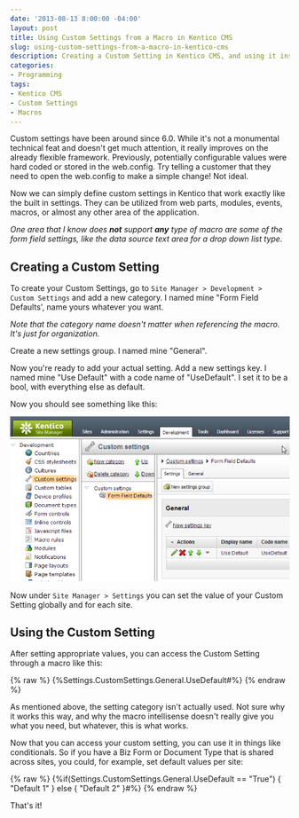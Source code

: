 ```yaml
---
date: '2013-08-13 8:00:00 -04:00'
layout: post
title: Using Custom Settings from a Macro in Kentico CMS
slug: using-custom-settings-from-a-macro-in-kentico-cms
description: Creating a Custom Setting in Kentico CMS, and using it inside a Macro.
categories:
- Programming
tags:
- Kentico CMS
- Custom Settings
- Macros
---
```


Custom settings have been around since 6.0.  While it's not a monumental technical feat and doesn't get much attention, it really improves on the already flexible framework.  Previously, potentially configurable values were hard coded or stored in the web.config.  Try telling a customer that they need to open the web.config to make a simple change!  Not ideal.

Now we can simply define custom settings in Kentico that work exactly like the built in settings.  They can be utilized from web parts, modules, events, macros, or almost any other area of the application.

*One area that I know does **not** support **any** type of macro are some of the form field settings, like the data source text area for a drop down list type.*

## Creating a Custom Setting

To create your Custom Settings, go to `Site Manager > Development > Custom Settings` and add a new category.  I named mine "Form Field Defaults', name yours whatever you want.

*Note that the category name doesn't matter when referencing the macro.  It's just for organization.*

Create a new settings group.  I named mine "General".

Now you're ready to add your actual setting.  Add a new settings key.  I named mine "Use Default" with a code name of "UseDefault".  I set it to be a bool, with everything else as default.

Now you should see something like this:

![Creating the custom setting](/assets/images/2013-08-13-using-custom-settings-from-a-macro-in-kentico-cms/creating-the-custom-setting.png)

Now under `Site Manager > Settings` you can set the value of your Custom Setting globally and for each site.

## Using the Custom Setting

After setting appropriate values, you can access the Custom Setting through a macro like this:

{% raw %}
    {%Settings.CustomSettings.General.UseDefault#%}
{% endraw %}

As mentioned above, the setting category isn't actually used.  Not sure why it works this way, and why the macro intellisense doesn't really give you what you need, but whatever, this is what works.

Now that you can access your custom setting, you can use it in things like conditionals.  So if you have a Biz Form or Document Type that is shared across sites, you could, for example, set default values per site: 

{% raw %}
    {%if(Settings.CustomSettings.General.UseDefault == "True") { "Default 1" } else { "Default 2" }#%}
{% endraw %}

That's it!